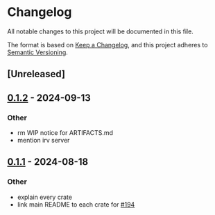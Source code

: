 # Changelog
All notable changes to this project will be documented in this file.

The format is based on [Keep a Changelog](https://keepachangelog.com/en/1.0.0/),
and this project adheres to [Semantic Versioning](https://semver.org/spec/v2.0.0.html).

## [Unreleased]

## [0.1.2](https://github.com/SichangHe/internet_route_verification/compare/route_verification_graph-v0.1.1...route_verification_graph-v0.1.2) - 2024-09-13

### Other

- rm WIP notice for ARTIFACTS.md
- mention irv server

## [0.1.1](https://github.com/SichangHe/internet_route_verification/compare/route_verification_graph-v0.1.0...route_verification_graph-v0.1.1) - 2024-08-18

### Other
- explain every crate
- link main README to each crate for [#194](https://github.com/SichangHe/internet_route_verification/pull/194)
